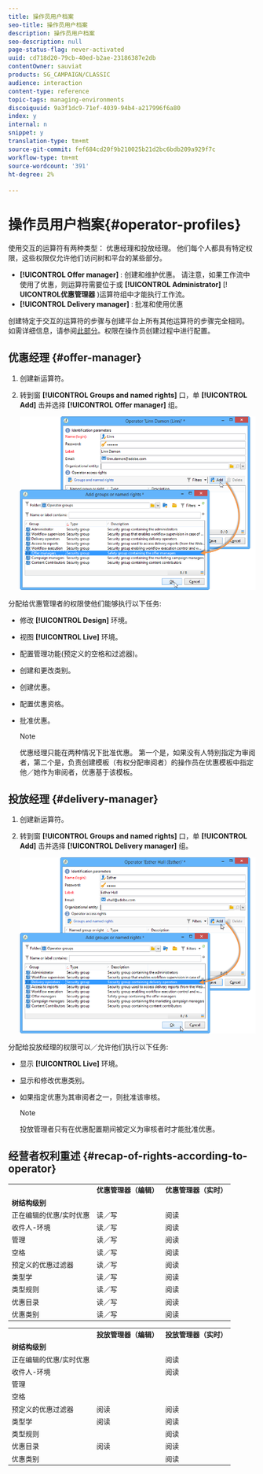```yaml
---
title: 操作员用户档案
seo-title: 操作员用户档案
description: 操作员用户档案
seo-description: null
page-status-flag: never-activated
uuid: cd718d20-79cb-40ed-b2ae-23186387e2db
contentOwner: sauviat
products: SG_CAMPAIGN/CLASSIC
audience: interaction
content-type: reference
topic-tags: managing-environments
discoiquuid: 9a3f1dc9-71ef-4039-94b4-a217996f6a80
index: y
internal: n
snippet: y
translation-type: tm+mt
source-git-commit: fef684cd20f9b210025b21d2bc6bdb209a929f7c
workflow-type: tm+mt
source-wordcount: '391'
ht-degree: 2%

---
```



# 操作员用户档案{#operator-profiles}

使用交互的运算符有两种类型： 优惠经理和投放经理。 他们每个人都具有特定权限，这些权限仅允许他们访问树和平台的某些部分。

* **[!UICONTROL Offer manager]** : 创建和维护优惠。 请注意，如果工作流中使用了优惠，则运算符需要位于或 **[!UICONTROL Administrator]** [! **UICONTROL优惠管理器** )运算符组中才能执行工作流。
* **[!UICONTROL Delivery manager]** : 批准和使用优惠

创建特定于交互的运算符的步骤与创建平台上所有其他运算符的步骤完全相同。 如需详细信息，请参阅[此部分](../../platform/using/access-management.md#creating-an-operator)。权限在操作员创建过程中进行配置。

## 优惠经理 {#offer-manager}

1. 创建新运算符。
1. 转到窗 **[!UICONTROL Groups and named rights]** 口，单 **[!UICONTROL Add]** 击并选择 **[!UICONTROL Offer manager]** 组。

   ![](assets/offer_operators_create_001.png)

分配给优惠管理者的权限使他们能够执行以下任务:

* 修改 **[!UICONTROL Design]** 环境。
* 视图 **[!UICONTROL Live]** 环境。
* 配置管理功能(预定义的空格和过滤器)。
* 创建和更改类别。
* 创建优惠。
* 配置优惠资格。
* 批准优惠。

   >[!NOTE]
   >
   >优惠经理只能在两种情况下批准优惠。 第一个是，如果没有人特别指定为审阅者，第二个是，负责创建模板（有权分配审阅者）的操作员在优惠模板中指定他／她作为审阅者，优惠基于该模板。

## 投放经理 {#delivery-manager}

1. 创建新运算符。
1. 转到窗 **[!UICONTROL Groups and named rights]** 口，单 **[!UICONTROL Add]** 击并选择 **[!UICONTROL Delivery manager]** 组。

   ![](assets/offer_operators_create_002.png)

分配给投放经理的权限可以／允许他们执行以下任务:

* 显示 **[!UICONTROL Live]** 环境。
* 显示和修改优惠类别。
* 如果指定优惠为其审阅者之一，则批准该审核。

   >[!NOTE]
   >
   >投放管理者只有在优惠配置期间被定义为审核者时才能批准优惠。

## 经营者权利重述 {#recap-of-rights-according-to-operator}

<table> 
 <tbody> 
  <tr> 
   <td> </td> 
   <td> <strong>优惠管理器（编辑）</strong><br /> </td> 
   <td> <strong>优惠管理器（实时）</strong><br /> </td> 
  </tr> 
  <tr> 
   <td> <strong>树结构级别</strong><br /> </td> 
   <td> </td> 
   <td> </td> 
  </tr> 
  <tr> 
   <td> 正在编辑的优惠/实时优惠<br /> </td> 
   <td> 读／写<br /> </td> 
   <td> 阅读<br /> </td> 
  </tr> 
  <tr> 
   <td> 收件人-环境<br /> </td> 
   <td> 读／写<br /> </td> 
   <td> 阅读<br /> </td> 
  </tr> 
  <tr> 
   <td> 管理<br /> </td> 
   <td> 读／写<br /> </td> 
   <td> 阅读<br /> </td> 
  </tr> 
  <tr> 
   <td> 空格<br /> </td> 
   <td> 读／写<br /> </td> 
   <td> 阅读<br /> </td> 
  </tr> 
  <tr> 
   <td> 预定义的优惠过滤器<br /> </td> 
   <td> 读／写<br /> </td> 
   <td> 阅读<br /> </td> 
  </tr> 
  <tr> 
   <td> 类型学<br /> </td> 
   <td> 读／写<br /> </td> 
   <td> 阅读<br /> </td> 
  </tr> 
  <tr> 
   <td> 类型规则<br /> </td> 
   <td> 读／写<br /> </td> 
   <td> 阅读<br /> </td> 
  </tr> 
  <tr> 
   <td> 优惠目录<br /> </td> 
   <td> 读／写<br /> </td> 
   <td> 阅读<br /> </td> 
  </tr> 
  <tr> 
   <td> 优惠类别<br /> </td> 
   <td> 读／写<br /> </td> 
   <td> 阅读<br /> </td> 
  </tr> 
 </tbody> 
</table>

<table> 
 <tbody> 
  <tr> 
   <td> </td> 
   <td> <strong>投放管理器（编辑）</strong><br /> </td> 
   <td> <strong>投放管理器（实时）</strong><br /> </td> 
  </tr> 
  <tr> 
   <td> <strong>树结构级别</strong><br /> </td> 
   <td> </td> 
   <td> </td> 
  </tr> 
  <tr> 
   <td> 正在编辑的优惠/实时优惠<br /> </td> 
   <td> </td> 
   <td> 阅读<br /> </td> 
  </tr> 
  <tr> 
   <td> 收件人-环境<br /> </td> 
   <td> </td> 
   <td> 阅读<br /> </td> 
  </tr> 
  <tr> 
   <td> 管理<br /> </td> 
   <td> </td> 
   <td> </td> 
  </tr> 
  <tr> 
   <td> 空格<br /> </td> 
   <td> </td> 
   <td> </td> 
  </tr> 
  <tr> 
   <td> 预定义的优惠过滤器<br /> </td> 
   <td> 阅读<br /> </td> 
   <td> 阅读<br /> </td> 
  </tr> 
  <tr> 
   <td> 类型学<br /> </td> 
   <td> 阅读<br /> </td> 
   <td> 阅读<br /> </td> 
  </tr> 
  <tr> 
   <td> 类型规则<br /> </td> 
   <td> </td> 
   <td> 阅读<br /> </td> 
  </tr> 
  <tr> 
   <td> 优惠目录<br /> </td> 
   <td> 阅读<br /> </td> 
   <td> 阅读<br /> </td> 
  </tr> 
  <tr> 
   <td> 优惠类别<br /> </td> 
   <td> </td> 
   <td> 阅读<br /> </td> 
  </tr> 
 </tbody> 
</table>


